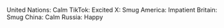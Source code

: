 United Nations: Calm
TikTok: Excited
X: Smug
America: Impatient
Britain: Smug
China: Calm
Russia: Happy